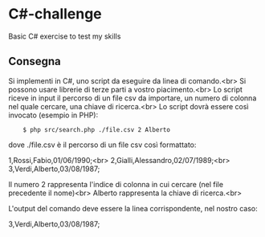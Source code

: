 # C#-challenge
Basic C# exercise to test my skills

## Consegna
Si implementi in C#, uno script da eseguire da linea di comando.<br\>
Si possono usare librerie di terze parti a vostro piacimento.<br\>
Lo script riceve in input il percorso di un file csv da importare, un numero di colonna nel quale cercare, una chiave di ricerca.<br\>
Lo script dovrà essere così invocato (esempio in PHP):

        $ php src/search.php ./file.csv 2 Alberto

dove ./file.csv è il percorso di un file csv così formattato:

1,Rossi,Fabio,01/06/1990;<br\>
2,Gialli,Alessandro,02/07/1989;<br\>
3,Verdi,Alberto,03/08/1987;

Il numero 2 rappresenta l'indice di colonna in cui cercare (nel file precedente il nome)<br\>
Alberto rappresenta la chiave di ricerca.<br\>

L'output del comando deve essere la linea corrispondente, nel nostro caso:

3,Verdi,Alberto,03/08/1987;